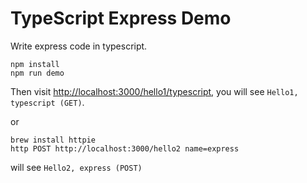 TypeScript Express Demo
=======================

Write express code in typescript.

```
npm install
npm run demo
```

Then visit <http://localhost:3000/hello1/typescript>, you will see `Hello1, typescript (GET)`.

or

```
brew install httpie
http POST http://localhost:3000/hello2 name=express
```

will see `Hello2, express (POST)`
